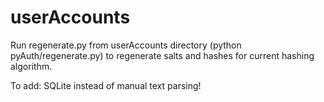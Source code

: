 # userAccounts

Run regenerate.py from userAccounts directory (python pyAuth/regenerate.py) 
to regenerate salts and hashes for current hashing algorithm.

To add: SQLite instead of manual text parsing!

